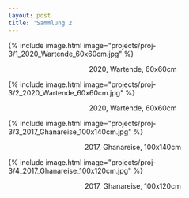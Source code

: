 ```yaml
---
layout: post
title: 'Sammlung 2'
---
```


{% include image.html image="projects/proj-3/1_2020_Wartende_60x60cm.jpg" %}
<p align="center">2020, Wartende, 60x60cm</p>


{% include image.html image="projects/proj-3/2_2020_Wartende_60x60cm.jpg" %}
<p align="center">2020, Wartende, 60x60cm</p>


{% include image.html image="projects/proj-3/3_2017_Ghanareise_100x140cm.jpg" %}
<p align="center">2017, Ghanareise, 100x140cm</p>


{% include image.html image="projects/proj-3/4_2017_Ghanareise_100x120cm.jpg" %}
<p align="center">2017, Ghanareise, 100x120cm</p>

